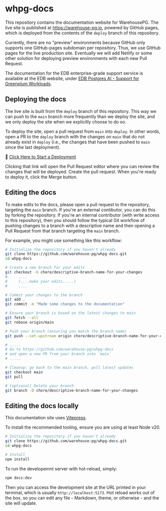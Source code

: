 # whpg-docs

This repository contains the documentation website for WarehousePG. The live
site is published at https://warehouse-pg.io, powered by GitHub pages, which
is deployed from the contents of the `deploy` branch of this repository.

Currently, there are no "preview" environments because GitHub only supports
one GitHub-pages subdomain per repository. Thus, we use GitHub pages for the
live production site. Eventually we will add Netlify or some other solution
for deploying preview environments with each new Pull Request.

The documentation for the EDB enterprise-grade support service is available
at the EDB website, under [EDB Postgres AI - Support for Greenplum Workloads](https://www.enterprisedb.com/docs/supported-open-source/warehousepg/).

## Deploying the docs

The live site is built from the `deploy` branch of this repository. This way we
can push to the `main` branch more frequently than we deploy the site, and we
only deploy the site when we explicitly choose to do so.

To deploy the site, open a pull request from `main` into `deploy`. In other
words, open a PR to the `deploy` branch with the changes on `main` that do not
already exist in `deploy` (i.e., the changes that have been pushed to `main`
since the last deployment).

🚀 [Click Here to Start a Deployment](https://github.com/warehouse-pg/whpg-docs/compare/deploy...main?expand=1&title=Publish%20changes%20from%20main%20branch%20to%20the%20live%20website%20on%20GitHub%20pages&labels=deploy&body=This%20pull%20request%20contains%20changes%20to%20be%20published%20to%20the%20live%20GitHub%20pages%20site%20powering%20whpg.io.%20When%20you%20merge%20the%20pull%20request,%20it%20will%20trigger%20a%20workflow%20to%20publish%20the%20changes%20to%20the%20site.)

Clicking that link will open the Pull Request editor where you can review the
changes that will be deployed. Create the pull request. When you're ready to
deploy it, click the Merge button.

## Editing the docs

To make edits to the docs, please open a pull request to the repository, targeting
the `main` branch. If you're an external contibutor, you can do this by forking
the repository. If you're an internal contributor (with write access to this
repository), then you should follow the typical Git workflow of pushing changes
to a branch with a descriptive name and then opening a Pull Request from that branch
targeting the `main` branch.

For example, you might use something like this workflow:

```bash
# Initialize the repository if you haven't already
git clone https://github.com/warehouse-pg/whpg-docs.git
cd whpg-docs

# Create a new branch for your edits
git checkout -b chore/descriptive-branch-name-for-your-changes
#     ....
#     (....make your edits.....)
#     ....

# Commit your changes to the branch
git add .
git commit -m "Made some changes to the documentation"

# Ensure your branch is based on the latest changes to main
git fetch --all
git rebase origin/main

# Push your branch (ensuring you match the branch name)
git push --set-upstream origin chore/descriptive-branch-name-for-your-changes

# .....
# Go to https://github.com/warehouse-pg/whpg-docs
# and open a new PR from your branch into `main`
# .....

# Cleanup: go back to the main branch, pull latest updates
git checkout main
git pull

# (optional) Delete your branch
git branch -D chore/descriptive-branch-name-for-your-changes
```

## Editing the docs locally

This documentation site uses [Vitepress](https://vitepress.dev/).

To install the recommended tooling, ensure you are using at least Node v20.

```bash
# Initialize the repository if you haven't already
git clone https://github.com/warehouse-pg/whpg-docs.git
cd whpg-docs

# Install
npm install
```

To run the developemnt server with hot-reload, simply:

```bash
npm docs:dev
```

Then you can access the development site at the URL printed in your terminal,
which is usually `http://localhost:5173`. Hot reload works out of the box, so
you can edit any file - Markdown, theme, or otherwise - and the site will
update.

